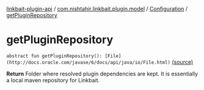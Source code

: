 [linkbait-plugin-api](../../index.md) / [com.nishtahir.linkbait.plugin.model](../index.md) / [Configuration](index.md) / [getPluginRepository](.)


# getPluginRepository

`abstract fun getPluginRepository(): [File](http://docs.oracle.com/javase/6/docs/api/java/io/File.html)` [(source)](https://gitlab.com/nishtahir/linkbait/tree/master/linkbait-plugin-api/src/main/kotlin//com/nishtahir/linkbait/plugin/model/Configuration.kt#L30)

**Return**
Folder where resolved plugin dependencies are kept. It
is essentially a local maven repository for Linkbait.



